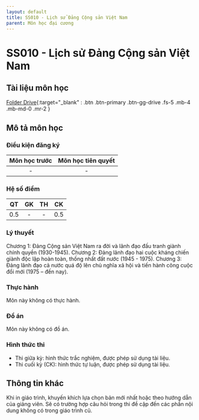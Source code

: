 ```yaml
---
layout: default
title: SS010 - Lịch sử Đảng Cộng sản Việt Nam
parent: Môn học đại cương
---
```


# SS010 - Lịch sử Đảng Cộng sản Việt Nam

## Tài liệu môn học 
[Folder Drive](https://drive.google.com/drive/folders/19zPxDyyiEsjrc4ZxZ7WyYENiqnBHh3nu?usp=drive_link){:target="_blank" : .btn .btn-primary .btn-gg-drive .fs-5 .mb-4 .mb-md-0 .mr-2 }

## Mô tả môn học

### Điều kiện đăng ký

| Môn học trước| Môn học tiên quyết  |
|------|-----|
| <center> - </center>| <center>-</center>|

### Hệ số điểm

| QT   | GK  | TH  | CK  |
|------|-----|-----|-----|
| <center>0.5</center>| <center>-</center>| <center>-</center> | <center>0.5</center> |

### Lý thuyết

Chương 1: Đảng Cộng sản Việt Nam ra đời và lãnh đạo đấu tranh giành chính quyền (1930-1945).
Chương 2: Đảng lãnh đạo hai cuộc kháng chiến giành độc lập hoàn toàn, thống nhất đất nước (1945 - 1975).
Chương 3: Đảng lãnh đạo cả nước quá độ lên chủ nghĩa xã hội và tiến hành công cuộc đổi mới (1975 – đến nay).

### Thực hành

Môn này không có thực hành.

### Đồ án

Môn này không có đồ án.

### Hình thức thi

- Thi giữa kỳ: hình thức trắc nghiệm, được phép sử dụng tài liệu.
- Thi cuối kỳ (CK): hình thức tự luận, được phép sử dụng tài liệu.

## Thông tin khác

Khi in giáo trình, khuyến khích lựa chọn bản mới nhất hoặc theo hướng dẫn của giảng viên. Sẽ có trường hợp câu hỏi trong thi đề cập đến các phần nội dung không có trong giáo trình cũ.